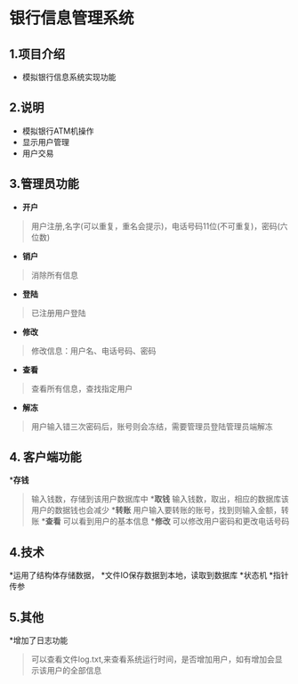 # 银行信息管理系统
## 1.项目介绍
 * 模拟银行信息系统实现功能
## 2.说明
* 模拟银行ATM机操作
* 显示用户管理
* 用户交易
## 3.管理员功能
  * __开户__
  > 用户注册,名字(可以重复，重名会提示)，电话号码11位(不可重复)，密码(六位数)
  * __销户__
  > 消除所有信息
  * __登陆__
  > 已注册用户登陆
  * __修改__
  > 修改信息：用户名、电话号码、密码
  * __查看__
  > 查看所有信息，查找指定用户
  * __解冻__
  > 用户输入错三次密码后，账号则会冻结，需要管理员登陆管理员端解冻
## 4. 客户端功能
   *__存钱__
   >输入钱数，存储到该用户数据库中
   *__取钱__
   >输入钱数，取出，相应的数据库该用户的数据钱也会减少
   *__转账__
   >用户输入要转账的账号，找到则输入金额，转账
   *__查看__
   >可以看到用户的基本信息
   *__修改__
   >可以修改用户密码和更改电话号码
## 4.技术
  *运用了结构体存储数据，
  *文件IO保存数据到本地，读取到数据库
  *状态机
  *指针传参
## 5.其他
  *增加了日志功能
  >可以查看文件log.txt,来查看系统运行时间，是否增加用户，如有增加会显示该用户的全部信息
 
